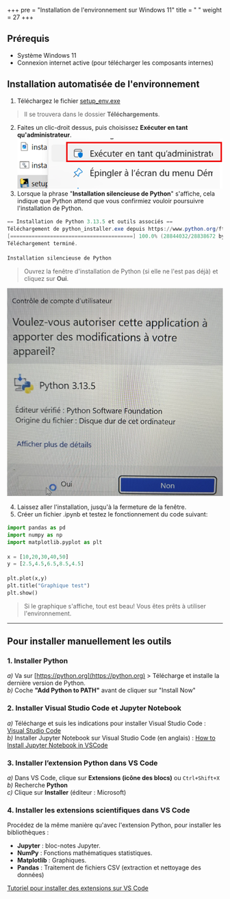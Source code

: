 +++
pre = "Installation de l'environnement sur Windows 11"
title = " "
weight = 27
+++

## Prérequis

* Système Windows 11
* Connexion internet active (pour télécharger les composants internes)

## Installation automatisée de l'environnement

1. Téléchargez le fichier [setup_env.exe](./setup_env.exe)
> Il se trouvera dans le dossier **Téléchargements**.
2. Faites un clic-droit dessus, puis choisissez **Exécuter en tant qu'administrateur**.
![Clic-droit En tant qu'admin](./install_admin.png?width=40vw)
3. Lorsque la phrase "**Installation silencieuse de Python**" s'affiche, cela indique que Python attend que vous confirmiez vouloir poursuivre l'installation de Python. 
```powershell
== Installation de Python 3.13.5 et outils associés ==
Téléchargement de python_installer.exe depuis https://www.python.org/ftp/python/3.13.5/python-3.13.5-amd64.exe
[========================================] 100.0% (28844032/28838672 bytes)
Téléchargement terminé.

Installation silencieuse de Python
```
> Ouvrez la fenêtre d'installation de Python (si elle ne l'est pas déjà) et cliquez sur **Oui**.

![Confirmer installation Python](./python_oui.png?width=40vw)

4. Laissez aller l'installation, jusqu'à la fermeture de la fenêtre.
5. Créer un fichier .ipynb et testez le fonctionnement du code suivant:

```python
import pandas as pd
import numpy as np
import matplotlib.pyplot as plt

x = [10,20,30,40,50]
y = [2.5,4.5,6.5,8.5,4.5]

plt.plot(x,y)
plt.title("Graphique test")
plt.show()
```

> Si le graphique s'affiche, tout est beau! Vous êtes prêts à utiliser l'environnement.

<!--

## Guide d’installation étape par étape

Ce guide est conçu pour faciliter l’installation complète de l’environnement de programmation Python et de l’interface de développement.
Bon courage et bonne programmation !



## **Étape 1** : Installer Python 3.13.5

1. Téléchargez ou récupérez le fichier **[python_installer.exe](./python_installer.exe)**
2. Faites un clic droit dessus puis choisissez **« Exécuter en tant qu’administrateur »**.
![Clic-droit En tant qu'admin](./install_admin.png?width=40vw)
3. à l'étape des **Options avancées**, cochez la case **« Add Python to environment variables »**. Cliquez sur ***Install***
![Variable PATH](./var_path.png?width=35vw)
3. Laissez l’installateur fonctionner jusqu’à la fin.
4. Redémarrez l'ordinateur pour confirmer l'installation.
4. Une fois redémarré, ouvrez une nouvelle fenêtre **Invite de commandes** (tapez `cmd` dans le menu **Démarrer**).
![Invite de commande](./cmd.png?height=30vw)
5. Tapez la commande suivante pour vérifier l’installation :

   ```bash
   python --version
   ```

   Vous devriez voir s’afficher :

   ```
   Python 3.13.5
   ```
6. Si tout est correct, passez à l’étape suivante.


## **Étape 2** : Installer Visual Studio Code, Jupyter Notebook et les bibliothèques scientifiques

1. Téléchargez ou récupérez le fichier **[vscode_jupyter_libs_installer.exe](./vscode_jupyter_libs_installer.exe)**.
2. Faites un clic droit dessus puis choisissez **« Exécuter en tant qu’administrateur »**.
3. Laissez le programme s’exécuter jusqu’à ce que le message de fin apparaisse.
4. Cette étape installe :

   * Visual Studio Code
   * Jupyter Notebook
   * Les bibliothèques Python `pandas`, `matplotlib`, `numpy`
5. Pour vérifier, ouvrez **Visual Studio Code** depuis le menu **Démarrer**.
6. Ouvrez un terminal intégré (Menu → Terminal → Nouveau terminal).
![Terminal](./vscode_terminal.png)

7. Tapez :

   ```bash
   jupyter notebook
   ```

   Un navigateur devrait s’ouvrir avec Jupyter Notebook.


## Conseils importants

* Toujours lancer les installateurs en **mode administrateur** (clic droit > Exécuter en tant qu’administrateur).
* Ne pas fermer les fenêtres de commandes ou PowerShell pendant l’installation.
* En cas d’erreur, noter le message d’erreur exact faites une recherche sur Internet. Si vous n'arrivez pas à résoudre le problème, contactez moi sur mes heures de disponibilité [Mon horaire](https://python-a25.netlify.app/cours/horaire/)
-->
---

## Pour installer manuellement les outils

### 1. Installer Python

   *a)* Va sur [https://python.org](https://python.org) > Télécharge et installe la dernière version de Python.  
   *b)* Coche **"Add Python to PATH"** avant de cliquer sur "Install Now"

### 2. Installer Visual Studio Code et Jupyter Notebook

   *a)* Télécharge et suis les indications pour installer Visual Studio Code : [Visual Studio Code](https://code.visualstudio.com/download)  
   *b)* Installer Jupyter Notebook sur Visual Studio Code (en anglais) : [How to Install Jupyter Notebook in VSCode](https://www.youtube.com/watch?v=xS5ZXOC4e6A&t=45s)

### 3. Installer l’extension Python dans VS Code

   *a)* Dans VS Code, clique sur **Extensions (icône des blocs)** ou `Ctrl+Shift+X`  
   *b)* Recherche **Python**  
   *c)* Clique sur **Installer** (éditeur : Microsoft)

### 4. Installer les extensions scientifiques dans VS Code

Procédez de la même manière qu'avec l'extension Python, pour installer les bibliothèques :

* **Jupyter** : bloc-notes Jupyter.
* **NumPy** : Fonctions mathématiques statistiques.
* **Matplotlib** : Graphiques.
* **Pandas** : Traitement de fichiers CSV (extraction et nettoyage des données)

[Tutoriel pour installer des extensions sur VS Code](https://www.youtube.com/watch?v=AUt8NgwMbOo)
